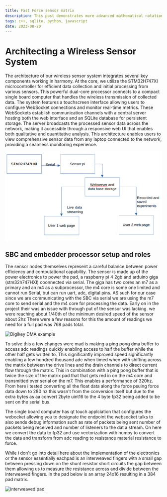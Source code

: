 ```yaml
---
title: Fast Force sensor matrix
description: This post demonstrates more advanced mathematical notation using KaTeX
tags: c++, sqlite, python, javascript
date: 2023-08-20
---
```


# Architecting a Wireless Sensor System

The architecture of our wireless sensor system integrates several key components working in harmony. At the core, we
utilize the STM32H747XI microcontroller for efficient data collection and initial processing from various sensors. This
powerful dual-core processor connects to a compact single board computer that handles the wireless transmission of
collected data. The system features a touchscreen interface allowing users to configure WebSocket connections and monitor
real-time metrics. These WebSockets establish communication channels with a central server hosting both the web interface
and an SQLite database for persistent storage. The server broadcasts the processed sensor data across the network,
making it accessible through a responsive web UI that enables both qualitative and quantitative analysis. This
architecture enables users to view comprehensive sensor data from any laptop connected to the network, providing a seamless monitoring experience.

![Diagram](https://github.com/torn8to/portfolio_svelte/blob/main/src/content/blog/iamges/data_flow.png?raw=true)
## SBC and embedder processor setup and roles
The sensor nodes themselves represent a careful balance between power efficiency and computational capability. The sensor is made up of the power electronics to power the pad, a raspberry pi 4 2gb and arduino giga (stm32h747HXI) coonnected via serial. The giga has two cores an m7 as a primary and an m4 as a subprocessor, the m4 core is some one limited and cannot run Serial, but can run uart, adc, digital pins. AS such for our case since we are communicating with the SBC via serial we are using the m7 core to send serial and the m4 core for processing the data. Early on in the project their was an issue with through put of the sensor was lacking. we were reaching about 1/40th of the minimum desired speed of the sensor about 2hz There were a few reasons for this the amount of readings we need for a full pad was 768 pads total.

![Digikey DMA example](https://www.digikey.com/maker-media/d5573030-464f-4801-8de7-75c126d7f9a2)

To solve this a few changes were mad is making a ping pong dma buffer to access adc readings quickly enabling access to half the buffer while the other half gets written to.  This significantly improved speed significantly enabling a few hundred thousand adc when timed when with shifting across the matrix between the drive lines and the drain channels to direct current flow through the matrix. This in combination with a ping pong buffer that is twice the size of the matrix pad that that gets red in on the m4 core and transmitted over serial on the m7. This enables a performance of 320hz.  From here i tested converting all the float data along the force psuing force data down to 280 hz this wasn't from the conversion itself but due to the extra bytes as aa convert 2byte uint16 to the 4 byte fp32 being added to be sent on the serial bus.

The single board computer has qt touch applciation that configures the webocket allowing you to designate the endpoint the websocket talks to also sends debug information such as rate of packets being sent number of packets being received and number of listeners to the dat a stream.  On here we convert the data to fp32 and use vectorization with numpy to convert the data and transform from adc reading to resistance material resistance to force. 

While i don't go into detail here about the implementation of the electronics or the sensor essentially eachpad is an interweaved fingers with a small gap between pressing down on the shunt resistor short circuits the gap between them allowing us to measure the resistance across and divide between the interweaved fingers. In the pad below is an array 24x16 resulting in a 384 pad matrix. 

![interweaved pad](https://github.com/torn8to/portfolio_svelte/blob/main/src/content/blog/iamges/IMG_0653.jpg?raw=true)





